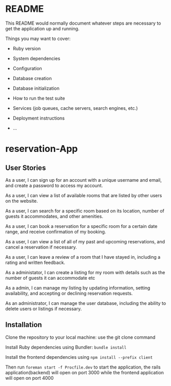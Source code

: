 # README

This README would normally document whatever steps are necessary to get the
application up and running.

Things you may want to cover:

* Ruby version

* System dependencies

* Configuration

* Database creation

* Database initialization

* How to run the test suite

* Services (job queues, cache servers, search engines, etc.)

* Deployment instructions

* ...
# reservation-App


## User Stories

As a user, I can sign up for an account with a unique username and email, and create a password to access my account.

As a user, I can view a list of available rooms that are listed by other users on the website.

As a user, I can search for a specific room based on its location, number of guests it accommodates, and other amenities.

As a user, I can book a reservation for a specific room for a certain date range, and receive confirmation of my booking.

As a user, I can view a list of all of my past and upcoming reservations, and cancel a reservation if necessary.

As a user, I can leave a review of a room that I have stayed in, including a rating and written feedback.

As a administator, I can create a listing for my room with details such as the number of guests it can accommodate etc

As a admin, I can manage my listing by updating information, setting availability, and accepting or declining reservation requests.

As an administrator, I can manage the user database, including the ability to delete users or listings if necessary.

## Installation
Clone the repository to your local machine: use the git clone command

Install Ruby dependencies using Bundler: `bundle install`

Install the frontend dependencies using `npm install --prefix client`

Then run `foreman start -f Procfile.dev` to start the application, the rails application(backend) will open on port 3000 while the frontend application will open on port 4000
